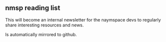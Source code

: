 ## nmsp reading list

This will become an internal newsletter for the naymspace devs to regularly share interesting resources and news.

Is automatically mirrored to github.